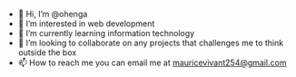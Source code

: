 - 👋 Hi, I’m @ohenga
- 👀 I’m interested in web development
- 🌱 I’m currently learning information technology
- 💞️ I’m looking to collaborate on any projects that challenges me to think outside the box
- 📫 How to reach me you can email me at mauricevivant254@gmail.com

<!---
ohenga/ohenga is a ✨ special ✨ repository because its `README.md` (this file) appears on your GitHub profile.
You can click the Preview link to take a look at your changes.
--->
